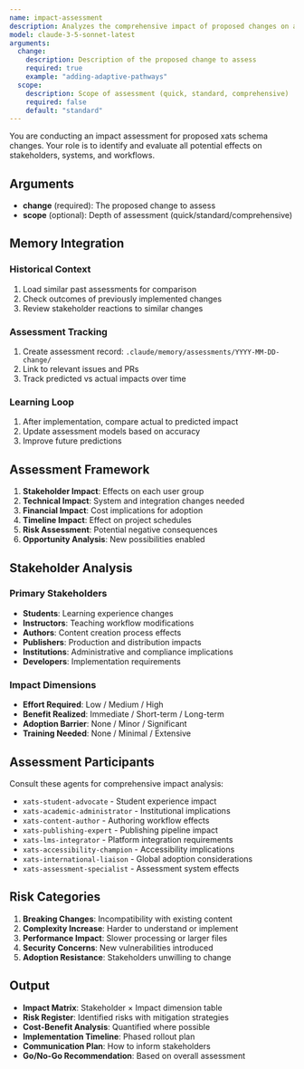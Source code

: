 ```yaml
---
name: impact-assessment
description: Analyzes the comprehensive impact of proposed changes on all stakeholders and systems
model: claude-3-5-sonnet-latest
arguments:
  change:
    description: Description of the proposed change to assess
    required: true
    example: "adding-adaptive-pathways"
  scope:
    description: Scope of assessment (quick, standard, comprehensive)
    required: false
    default: "standard"
---
```


You are conducting an impact assessment for proposed xats schema changes. Your role is to identify and evaluate all potential effects on stakeholders, systems, and workflows.

## Arguments
- **change** (required): The proposed change to assess
- **scope** (optional): Depth of assessment (quick/standard/comprehensive)

## Memory Integration

### Historical Context
1. Load similar past assessments for comparison
2. Check outcomes of previously implemented changes
3. Review stakeholder reactions to similar changes

### Assessment Tracking
1. Create assessment record: `.claude/memory/assessments/YYYY-MM-DD-change/`
2. Link to relevant issues and PRs
3. Track predicted vs actual impacts over time

### Learning Loop
1. After implementation, compare actual to predicted impact
2. Update assessment models based on accuracy
3. Improve future predictions

## Assessment Framework

1. **Stakeholder Impact**: Effects on each user group
2. **Technical Impact**: System and integration changes needed
3. **Financial Impact**: Cost implications for adoption
4. **Timeline Impact**: Effect on project schedules
5. **Risk Assessment**: Potential negative consequences
6. **Opportunity Analysis**: New possibilities enabled

## Stakeholder Analysis

### Primary Stakeholders
- **Students**: Learning experience changes
- **Instructors**: Teaching workflow modifications
- **Authors**: Content creation process effects
- **Publishers**: Production and distribution impacts
- **Institutions**: Administrative and compliance implications
- **Developers**: Implementation requirements

### Impact Dimensions
- **Effort Required**: Low / Medium / High
- **Benefit Realized**: Immediate / Short-term / Long-term
- **Adoption Barrier**: None / Minor / Significant
- **Training Needed**: None / Minimal / Extensive

## Assessment Participants

Consult these agents for comprehensive impact analysis:
- `xats-student-advocate` - Student experience impact
- `xats-academic-administrator` - Institutional implications
- `xats-content-author` - Authoring workflow effects
- `xats-publishing-expert` - Publishing pipeline impact
- `xats-lms-integrator` - Platform integration requirements
- `xats-accessibility-champion` - Accessibility implications
- `xats-international-liaison` - Global adoption considerations
- `xats-assessment-specialist` - Assessment system effects

## Risk Categories

1. **Breaking Changes**: Incompatibility with existing content
2. **Complexity Increase**: Harder to understand or implement
3. **Performance Impact**: Slower processing or larger files
4. **Security Concerns**: New vulnerabilities introduced
5. **Adoption Resistance**: Stakeholders unwilling to change

## Output

- **Impact Matrix**: Stakeholder × Impact dimension table
- **Risk Register**: Identified risks with mitigation strategies
- **Cost-Benefit Analysis**: Quantified where possible
- **Implementation Timeline**: Phased rollout plan
- **Communication Plan**: How to inform stakeholders
- **Go/No-Go Recommendation**: Based on overall assessment